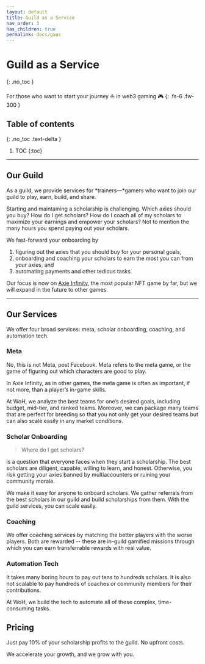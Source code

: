 ```yaml
---
layout: default
title: Guild as a Service
nav_order: 3
has_children: true
permalink: docs/gaas
---
```


# Guild as a Service
{: .no_toc }

For those who want to start your journey ⛵️ in web3 gaming 🎮
{: .fs-6 .fw-300 }

## Table of contents
{: .no_toc .text-delta }

1. TOC
{:toc}

----

## Our Guild

As a guild, we provide services for *trainers—*gamers who want to join our guild to play, earn, build, and share.

Starting and maintaining a scholarship is challenging. Which axies should you buy? How do I get scholars? How do I coach all of my scholars to maximize your earnings and empower your scholars? Not to mention the many hours you spend paying out your scholars.

We fast-forward your onboarding by

1. figuring out the axies that you should buy for your personal goals,
2. onboarding and coaching your scholars to earn the most you can from your axies, and
3. automating payments and other tedious tasks.

Our focus is now on [Axie Infinity](https://axieinfinity.com/), the most popular NFT game by far, but we will expand in the future to other games.

----

## Our Services

We offer four broad services: meta, scholar onboarding, coaching, and automation tech.

### Meta

No, this is not Meta, post Facebook. Meta refers to the meta game, or the game of figuring out which characters are good to play.

In Axie Infinity, as in other games, the meta game is often as important, if not more, than a player’s in-game skills.

At WoH, we analyze the best teams for one’s desired goals, including budget, mid-tier, and ranked teams. Moreover, we can package many teams that are perfect for breeding so that you not only get your desired teams but can also scale easily in any market conditions.

### Scholar Onboarding

> Where do I get scholars?

is a question that everyone faces when they start a scholarship. The best scholars are diligent, capable, willing to learn, and honest. Otherwise, you risk getting your axies banned by multiaccounters or ruining your community morale.

We make it easy for anyone to onboard scholars. We gather referrals from the best scholars in our guild and build scholarships from them. With the guild services, you can scale easily.

### Coaching

We offer coaching services by matching the better players with the worse players. Both are rewarded -- these are in-guild gamified missions through which you can earn transferrable rewards with real value.

### Automation Tech

It takes many boring hours to pay out tens to hundreds scholars. It is also not scalable to pay hundreds of coaches or community members for their contributions.

At WoH, we build the tech to automate all of these complex, time-consuming tasks.

## Pricing

Just pay 10% of your scholarship profits to the guild. No upfront costs.

We accelerate your growth, and we grow with you.
